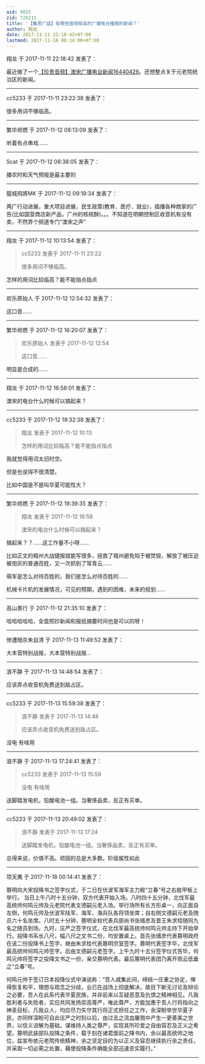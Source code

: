 ```yaml
---
aid: 9025
zid: 726211
title: '【集思广益】有哪些值得临高的广播电台播报的新闻？'
author: 翔龙
date: 2017-11-11 22:18:42+07:00
lastmod: 2017-11-18 00:14:00+07:00
---
```


翔龙 于 2017-11-11 22:18:42 发表了：

最近做了一个[【珍贵音频】澳宋广播电台新闻16440426](https://www.bilibili.com/video/av16229827/#reply477269569)。还想整点关于元老院统治区的新闻。

---------

cc5233 于 2017-11-11 23:22:38 发表了：

很多用词不够临高。

---------

繁华烬燃 于 2017-11-12 08:13:09 发表了：

听着有点串戏……

---------

Scat 于 2017-11-12 08:38:05 发表了：

播农时和天气预报是最主要的

---------

龍城飛將MK 于 2017-11-12 09:19:34 发表了：

两广行动进展，重大项目进展，民生政策(教育、医疗、就业)，插播各种商家的广告(比如国营商店新产品，广州的核桃酥)。。。不知道在明朝控制区收音机有没有卖，不然弄个频道专门“澳宋之声”

---------

翔龙 于 2017-11-12 10:13:54 发表了：

> cc5233 发表于 2017-11-11 23:22
> 
> 很多用词不够临高。



怎样的用词比较临高？能不能指点指点

---------

欢乐原始人 于 2017-11-12 12:54:32 发表了：

这口音……

---------

繁华烬燃 于 2017-11-12 16:20:07 发表了：

> 欢乐原始人 发表于 2017-11-12 12:54
> 
> 这口音……



明显是合成的……

---------

翔龙 于 2017-11-12 16:58:01 发表了：

澳宋的电台什么时候可以搞起来？

---------

cc5233 于 2017-11-12 19:32:38 发表了：

> 翔龙 发表于 2017-11-12 10:13
> 
> 怎样的用词比较临高？能不能指点指点



我就觉得用词太旧时空。

但是也说得不很清楚。

比如中国是不是叫华夏可能性大？

---------

繁华烬燃 于 2017-11-12 19:39:35 发表了：

> 翔龙 发表于 2017-11-12 16:58
> 
> 澳宋的电台什么时候可以搞起来？



搞起来？？……这工作量不小呀……  

比如正文的梧州大战捷报就能写很多，拯救了梧州避免陷于被焚毁，解放了被压迫被炮灰的普通百姓，又一次抓到了常青云……

萌军是怎么对待百姓的，我们是怎么对待百姓的……

机械卡片机的发展情况，可见的预期，遇到的困难，未来的规划……

---------

高山景行 于 2017-11-12 21:35:10 发表了：

哈哈哈哈哈，全盘照抄新闻和报纸摘要时间也是可以的呀！

---------

惨遭暗杀朱自清 于 2017-11-13 11:49:52 发表了：

大本营特别战报，大本营特别战报...

---------

浪不静 于 2017-11-13 14:48:54 发表了：

应该弄点收音机免费送到敌占区。

---------

cc5233 于 2017-11-13 15:59:38 发表了：

> 浪不静 发表于 2017-11-13 14:48
> 
> 应该弄点收音机免费送到敌占区。



没电 有啥用

---------

浪不静 于 2017-11-13 17:24:41 发表了：

> cc5233 发表于 2017-11-13 15:59
> 
> 没电 有啥用



送脚踏发电机，铅酸电池一组。当奢侈品卖，反正有买单。

---------

cc5233 于 2017-11-13 20:49:02 发表了：

> 浪不静 发表于 2017-11-13 17:24
> 
> 送脚踏发电机，铅酸电池一组。当奢侈品卖，反正有买单。



总得来说，价值不高。顽固的总是大多数。阶级属性如此

---------

项天鹰 于 2017-11-18 00:14:41 发表了：

篡明向大宋投降书之签字仪式，于二日在伏波军海军主力舰“立春”号之右舷甲板上举行。 当日上午八时十五分钟，双方代表开始入场。八时四十五分钟，北伐军最高统帅何鸣元帅及元老院代表文德嗣元老入场。举行场所有长方形桌一，向正面自左侧，何鸣元帅及伏波军陆军、海军、海兵队各将领坐席；自右侧文德嗣元老及随员六十名坐席。八时五十分钟，篡明全权代表兵部尚书张缙彦及晋王朱求桂随同九名之随员到场。九时，庄严之签字仪式，在北伐军最高统帅何鸣元帅主持下开始举行。投降书系长八尺，幅八尺之文书二份，均安置桌上。首先张缙彦代表篡明政府在该二份投降书上签字，继由朱求桂代表篡明宗室签字。篡明代表签字毕，北伐军最高统帅何鸣元帅签字。后由文德嗣元老签字。上午九时十五分签字仪式告毕，何鸣元帅将签字之投降文书之一份，亲交篡明代表。最后篡明代表团乃离开雨云低垂之“立春”号。

何鸣元帅于签订日本投降仪式中演说称：“吾人咸集此间，缔结一庄重之协定，俾得恢复和平，理想与观念之分歧，业已在战场上彻底解决，故目下断无讨论及辩论之必要，吾人在此系代表华夏民族，并非前来以互疑恶意及仇恨之精神相见。凡我胜利者与失败者，实应共同发扬崇高尊严，唯此尊严，方能加惠于吾人行将指向之神圣目标，凡我众人，均应尽力矢守其行将正式担任之工作，余深盼举世华夏子民，亦同样深盼可自此庄严之时刻以后，由过去之流血屠戮中产生一更善美之世界，以信义谅解为基础，谋维持人类之尊严，实现其所珍爱之自由容忍及正义之希望。篡明武装部队投降之条件，载于刻在诸君面前之降书内，余以最高统帅之地位，兹宣布依元老院传统精神，余之坚定目的为以正义及容忍继续执行余之责任，并采取一切必需之处置，藉使投降条件确能全部迅速忠实履行。”

---------

